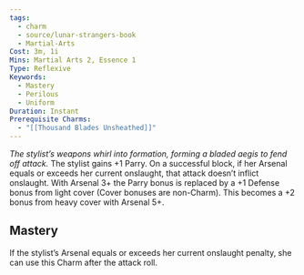 ```yaml
---
tags:
  - charm
  - source/lunar-strangers-book
  - Martial-Arts
Cost: 3m, 1i
Mins: Martial Arts 2, Essence 1
Type: Reflexive
Keywords:
  - Mastery
  - Perilous
  - Uniform
Duration: Instant
Prerequisite Charms:
  - "[[Thousand Blades Unsheathed]]"
---
```

*The stylist’s weapons whirl into formation, forming a bladed aegis to fend off attack.*
The stylist gains +1 Parry. On a successful block, if her Arsenal equals or exceeds her current onslaught, that attack doesn’t inflict onslaught.
With Arsenal 3+ the Parry bonus is replaced by a +1 Defense bonus from light cover (Cover bonuses are non-Charm). This becomes a +2 bonus from heavy cover with Arsenal 5+.
## Mastery
If the stylist’s Arsenal equals or exceeds her current onslaught penalty, she can use this Charm after the attack roll.